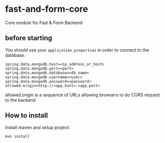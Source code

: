 # fast-and-form-core

Core module for Fast & Form Backend

## before starting

You should use your ``application.properties`` in order to connect to the database:
```
spring.data.mongodb.host=<ip_address_or_host>
spring.data.mongodb.port=<port>
spring.data.mongodb.database=<db_name>
spring.data.mongodb.username=<user>
spring.data.mongodb.password=<password>
allowed.origin=http://<app_host>:<app_port>
```
allowed.origin is a sequence of URLs allowing browsers to do CORS request to the backend

## How to install

Install maven and setup project:
```
mvn install
```